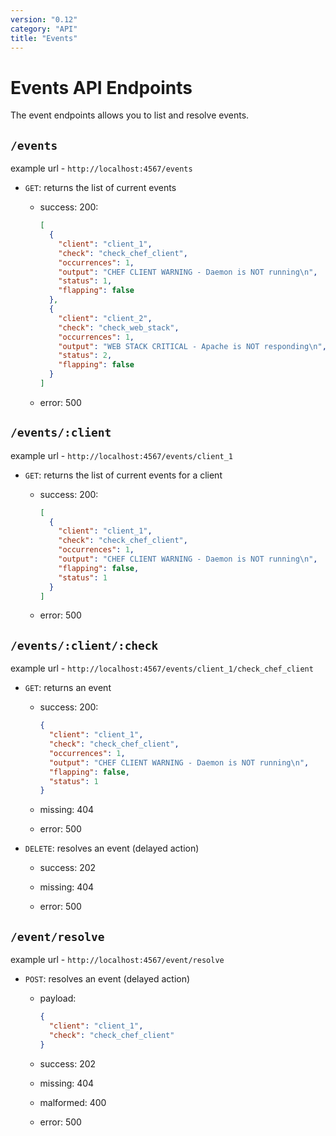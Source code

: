 ```yaml
---
version: "0.12"
category: "API"
title: "Events"
---
```


# Events API Endpoints

The event endpoints allows you to list and resolve events.

## `/events`

example url - `http://localhost:4567/events`

* `GET`: returns the list of current events

  - success: 200:

      ``` json
      [
        {
          "client": "client_1",
          "check": "check_chef_client",
          "occurrences": 1,
          "output": "CHEF CLIENT WARNING - Daemon is NOT running\n",
          "status": 1,
          "flapping": false
        },
        {
          "client": "client_2",
          "check": "check_web_stack",
          "occurrences": 1,
          "output": "WEB STACK CRITICAL - Apache is NOT responding\n",
          "status": 2,
          "flapping": false
        }
      ]
      ```

  - error: 500

## `/events/:client`

example url - `http://localhost:4567/events/client_1`

* `GET`: returns the list of current events for a client

  - success: 200:

      ``` json
      [
        {
          "client": "client_1",
          "check": "check_chef_client",
          "occurrences": 1,
          "output": "CHEF CLIENT WARNING - Daemon is NOT running\n",
          "flapping": false,
          "status": 1
        }
      ]
      ```

  - error: 500

## `/events/:client/:check`

example url - `http://localhost:4567/events/client_1/check_chef_client`

* `GET`: returns an event

  - success: 200:

      ``` json
      {
        "client": "client_1",
        "check": "check_chef_client",
        "occurrences": 1,
        "output": "CHEF CLIENT WARNING - Daemon is NOT running\n",
        "flapping": false,
        "status": 1
      }
      ```

  - missing: 404

  - error: 500

* `DELETE`: resolves an event (delayed action)

  - success: 202

  - missing: 404

  - error: 500

## `/event/resolve`

example url - `http://localhost:4567/event/resolve`

* `POST`: resolves an event (delayed action)

  - payload:

      ``` json
      {
        "client": "client_1",
        "check": "check_chef_client"
      }
      ```

  - success: 202

  - missing: 404

  - malformed: 400

  - error: 500
